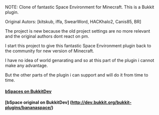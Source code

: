 
NOTE: Clone of fantastic Space Environment for Minecraft. This is a Bukkit plugin.

Original Autors: [kitskub, iffa, SwearWord, HACKhalo2, Canis85, BR]

The project is new because the old project settings are no more relevant and the original authors dont react on pm.

I start this project to give this fantastic Space Environment plugin back to the community for new version of Minecraft.

I have no idea of world genarating and so at this part of the plugin i cannot make any advantage.

But the other parts of the plugin i can support and will do it from time to time.

#### [bSpaces on BukkitDev](http://dev.bukkit.org/bukkit-plugins/bspaces/)
#### [bSpace original on BukkitDev] (http://dev.bukkit.org/bukkit-plugins/bananaspace/)
